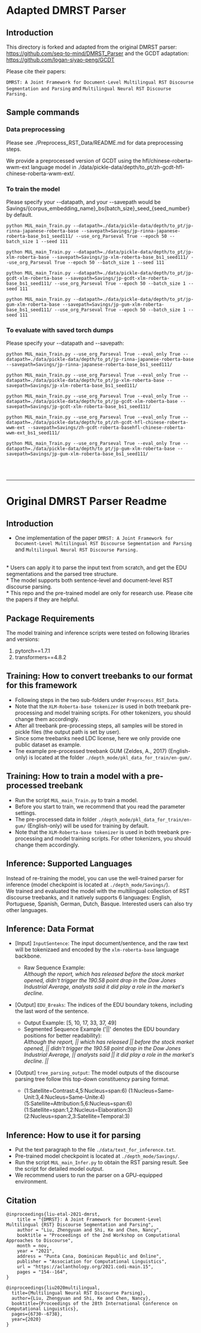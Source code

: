 # Adapted DMRST Parser

## Introduction

This directory is forked and adapted from the original DMRST parser: https://github.com/seq-to-mind/DMRST_Parser
and the GCDT adaptation: https://github.com/logan-siyao-peng/GCDT

Please cite their papers:

`DMRST: A Joint Framework for Document-Level Multilingual RST Discourse Segmentation and Parsing` and `Multilingual Neural RST Discourse Parsing.`


## Sample commands

### Data preprocessing
Please see ./Preprocess_RST_Data/README.md for data preprocessing steps.

We provide a preprocessed version of GCDT using the hfl/chinese-roberta-wwm-ext language model in  ./data/pickle-data/depth/to_pt/zh-gcdt-hfl-chinese-roberta-wwm-ext/.


### To train the model

Please specify your --datapath, and your --savepath would be Savings/{corpus\_embedding\_name}\_bs{batch\_size}\_seed\_{seed_number} by default.

`python MUL_main_Train.py --datapath=./data/pickle-data/depth/to_pt/jp-rinna-japanese-roberta-base --savepath=Savings/jp-rinna-japanese-roberta-base_bs1_seed111/ --use_org_Parseval True --epoch 50 --batch_size 1 --seed 111`

`python MUL_main_Train.py --datapath=./data/pickle-data/depth/to_pt/jp-xlm-roberta-base --savepath=Savings/jp-xlm-roberta-base_bs1_seed111/ --use_org_Parseval True --epoch 50 --batch_size 1 --seed 111`

`python MUL_main_Train.py --datapath=./data/pickle-data/depth/to_pt/jp-gcdt-xlm-roberta-base --savepath=Savings/jp-gcdt-xlm-roberta-base_bs1_seed111/ --use_org_Parseval True --epoch 50 --batch_size 1 --seed 111`

`python MUL_main_Train.py --datapath=./data/pickle-data/depth/to_pt/jp-gum-xlm-roberta-base --savepath=Savings/jp-gum-xlm-roberta-base_bs1_seed111/ --use_org_Parseval True --epoch 50 --batch_size 1 --seed 111`

### To evaluate with saved torch dumps

Please specify your --datapath and --savepath:

`python MUL_main_Train.py --use_org_Parseval True --eval_only True --datapath=./data/pickle-data/depth/to_pt/jp-rinna-japanese-roberta-base --savepath=Savings/jp-rinna-japanese-roberta-base_bs1_seed111/`

`python MUL_main_Train.py --use_org_Parseval True --eval_only True --datapath=./data/pickle-data/depth/to_pt/jp-xlm-roberta-base --savepath=Savings/jp-xlm-roberta-base_bs1_seed111/`

`python MUL_main_Train.py --use_org_Parseval True --eval_only True --datapath=./data/pickle-data/depth/to_pt/jp-gcdt-xlm-roberta-base --savepath=Savings/jp-gcdt-xlm-roberta-base_bs1_seed111/`

`python MUL_main_Train.py --use_org_Parseval True --eval_only True --datapath=./data/pickle-data/depth/to_pt/zh-gcdt-hfl-chinese-roberta-wwm-ext --savepath=Savings/zh-gcdt-roberta-basehfl-chinese-roberta-wwm-ext_bs1_seed111/`

`python MUL_main_Train.py --use_org_Parseval True --eval_only True --datapath=./data/pickle-data/depth/to_pt/jp-gum-xlm-roberta-base --savepath=Savings/jp-gum-xlm-roberta-base_bs1_seed111/`
 


<br>
<br>
<hr>

# Original DMRST Parser Readme

## Introduction
* One implementation of the paper `DMRST: A Joint Framework for Document-Level Multilingual RST Discourse Segmentation and Parsing` and `Multilingual Neural RST Discourse Parsing.`
 <br>
* Users can apply it to parse the input text from scratch, and get the EDU segmentations and the parsed tree structure. <br>
* The model supports both sentence-level and document-level RST discourse parsing. <br>
* This repo and the pre-trained model are only for research use. Please cite the papers if they are helpful. <br>

## Package Requirements
The model training and inference scripts were tested on following libraries and versions:
1. pytorch==1.7.1
2. transformers==4.8.2

## Training: How to convert treebanks to our format for this framework
* Following steps in the two sub-folders under `Preprocess_RST_Data`.
* Note that the `XLM-Roberta-base tokenizer` is used in both treebank pre-processing and model training scripts. For other tokenizers, you should change them accordingly.
* After all treebank pre-processing steps, all samples will be stored in pickle files (the output path is set by user).
* Since some treebanks need LDC license, here we only provide one public dataset as example.
* Tne example pre-processed treebank GUM (Zeldes, A., 2017) (English-only) is located at the folder `./depth_mode/pkl_data_for_train/en-gum/`.

## Training: How to train a model with a pre-processed treebank
* Run the script `MUL_main_Train.py` to train a model.  
* Before you start to train, we recommend that you read the parameter settings. 
* The pre-processed data in folder `./depth_mode/pkl_data_for_train/en-gum/` (English-only) will be used for training by default.
* Note that the `XLM-Roberta-base tokenizer` is used in both treebank pre-processing and model training scripts. For other tokenizers, you should change them accordingly.

## Inference: Supported Languages
Instead of re-training the model, you can use the well-trained parser for inference (model checkpoint is located at `./depth_mode/Savings/`). <br>
We trained and evaluated the model with the multilingual collection of RST discourse treebanks, and it natively supports 6 languages: English, Portuguese, Spanish, German, Dutch, Basque. Interested users can also try other languages.

## Inference: Data Format
* [Input] `InputSentence`: The input document/sentence, and the raw text will be tokenizaed and encoded by the `xlm-roberta-base` language backbone. <br>
    * Raw Sequence Example: <br>
    *Although the report, which has released before the stock market opened, didn't trigger the 190.58 point drop in the Dow Jones Industrial Average, analysts said it did play a role in the market's decline.* <br>

* [Output] `EDU_Breaks`: The indices of the EDU boundary tokens, including the last word of the sentence. <br>
    * Output Example: [5, 10, 17, 33, 37, 49] <br>
    * Segmented Sequence Example ('||' denotes the EDU boundary positions for better readability):  <br>
    *Although the report, || which has released || before the stock market opened, || didn't trigger the 190.58 point drop in the Dow Jones Industrial Average, || analysts said || it did play a role in the market's decline. ||* <br>

* [Output] `tree_parsing_output`: The model outputs of the discourse parsing tree follow this top-down constituency parsing format. <br>
   * (1:Satellite=Contrast:4,5:Nucleus=span:6) (1:Nucleus=Same-Unit:3,4:Nucleus=Same-Unite:4) (5:Satellite=Attribution:5,6:Nucleus=span:6) (1:Satellite=span:1,2:Nucleus=Elaboration:3) (2:Nucleus=span:2,3:Satellite=Temporal:3) <br>

## Inference: How to use it for parsing
* Put the text paragraph to the file `./data/text_for_inference.txt`. <br>
* Pre-trained model checkpoint is located at `./depth_mode/Savings/`. <br>
* Run the script `MUL_main_Infer.py` to obtain the RST parsing result. See the script for detailed model output. <br>
* We recommend users to run the parser on a GPU-equipped environment. <br>

## Citation
```
@inproceedings{liu-etal-2021-dmrst,
    title = "{DMRST}: A Joint Framework for Document-Level Multilingual {RST} Discourse Segmentation and Parsing",
    author = "Liu, Zhengyuan and Shi, Ke and Chen, Nancy",
    booktitle = "Proceedings of the 2nd Workshop on Computational Approaches to Discourse",
    month = nov,
    year = "2021",
    address = "Punta Cana, Dominican Republic and Online",
    publisher = "Association for Computational Linguistics",
    url = "https://aclanthology.org/2021.codi-main.15",
    pages = "154--164",
}
```
```
@inproceedings{liu2020multilingual,
  title={Multilingual Neural RST Discourse Parsing},
  author={Liu, Zhengyuan and Shi, Ke and Chen, Nancy},
  booktitle={Proceedings of the 28th International Conference on Computational Linguistics},
  pages={6730--6738},
  year={2020}
}
```

